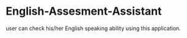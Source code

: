# English-Assesment-Assistant
user can check his/her English speaking ability using this application.
